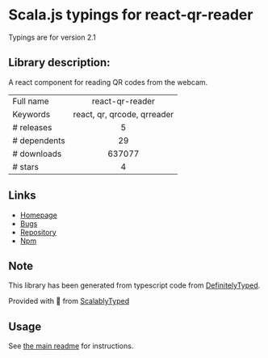 
# Scala.js typings for react-qr-reader

Typings are for version 2.1

## Library description:
A react component for reading QR codes from the webcam.

|                    |                 |
| ------------------ | :-------------: |
| Full name          | react-qr-reader |
| Keywords           | react, qr, qrcode, qrreader |
| # releases         | 5 |
| # dependents       | 29 |
| # downloads        | 637077 |
| # stars            | 4 |

## Links
- [Homepage](https://github.com/JodusNodus/react-qr-reader#readme)
- [Bugs](https://github.com/JodusNodus/react-qr-reader/issues)
- [Repository](https://github.com/JodusNodus/react-qr-reader)
- [Npm](https://www.npmjs.com/package/react-qr-reader)
    


## Note
This library has been generated from typescript code from [DefinitelyTyped](https://definitelytyped.org).

Provided with :purple_heart: from [ScalablyTyped](https://github.com/oyvindberg/ScalablyTyped)

## Usage
See [the main readme](../../readme.md) for instructions.


